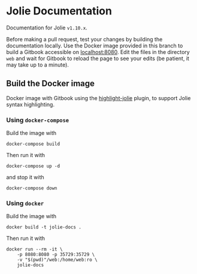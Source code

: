 # Jolie Documentation

Documentation for Jolie `v1.10.x`.

Before making a pull request, test your changes by building the documentation
locally. Use the Docker image provided in this branch to build a Gitbook
accessible on [localhost:8080](http://localhost:8080). Edit the files in the
directory `web` and wait for Gitbook to reload the page to see your edits (be
patient, it may take up to a minute).

## Build the Docker image

Docker image with Gitbook using the
[highlight-jolie](https://github.com/xiroV/gitbook-plugin-highlight-jolie)
plugin, to support Jolie syntax highlighting.

### Using `docker-compose`

Build the image with

```
docker-compose build
```

Then run it with

```
docker-compose up -d
```

and stop it with

```
docker-compose down
```

### Using `docker`

Build the image with

```
docker build -t jolie-docs .
```

Then run it with

```
docker run --rm -it \
    -p 8080:8080 -p 35729:35729 \
    -v "$(pwd)"/web:/home/web:ro \
    jolie-docs
```
